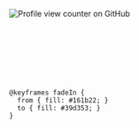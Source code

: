 ![Profile view counter on GitHub](https://komarev.com/ghpvc/?username=DikshantBadawadagi)

<!-- Example: Animated “HI” text using green dots -->
<svg width="200" height="100" xmlns="http://www.w3.org/2000/svg">
  <style>
    .dot {
      fill: #c6e48b;
      r: 5;
      animation: fadeIn 1s ease-in-out forwards;
    }

    @keyframes fadeIn {
      from { fill: #161b22; }
      to { fill: #39d353; }
    }
  </style>

  <!-- Grid Dots -->
  <!-- Create a grid manually or dynamically via script -->
  <circle class="dot" cx="10" cy="10" />
  <circle class="dot" cx="30" cy="10" />
  <circle class="dot" cx="50" cy="10" />

  <!-- Add more circles for full text -->
</svg>
